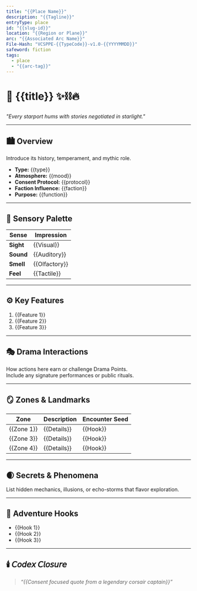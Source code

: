 ```yaml
---
title: "{{Place Name}}"
description: "{{Tagline}}"
entryType: place
id: "{{slug-id}}"
location: "{{Region or Plane}}"
arc: "{{Associated Arc Name}}"
File-Hash: "VCSPPE-{{TypeCode}}-v1.0-{{YYYYMMDD}}"
safeword: fiction
tags:
  - place
  - "{{arc-tag}}"
---
```


# 🌌 {{title}} ✨⛓️🔥  

*"Every starport hums with stories negotiated in starlight."*  

---

## 🏙️ Overview  

Introduce its history, temperament, and mythic role.  

- **Type:** {{type}}  
- **Atmosphere:** {{mood}}  
- **Consent Protocol:** {{protocol}}  
- **Faction Influence:** {{faction}}  
- **Purpose:** {{function}}  

---

## 🌈 Sensory Palette  

| Sense | Impression |
|-------|-------------|
| **Sight** | {{Visual}} |
| **Sound** | {{Auditory}} |
| **Smell** | {{Olfactory}} |
| **Feel** | {{Tactile}} |

---

## ⚙️ Key Features  

1. {{Feature 1}}  
2. {{Feature 2}}  
3. {{Feature 3}}  

---

## 🎭 Drama Interactions  

How actions here earn or challenge Drama Points.  
Include any signature performances or public rituals.

---

## 🪞 Zones & Landmarks  

| Zone | Description | Encounter Seed |
|------|--------------|----------------|
| {{Zone 1}} | {{Details}} | {{Hook}} |
| {{Zone 3}} | {{Details}} | {{Hook}} |
| {{Zone 4}} | {{Details}} | {{Hook}} |

---

## 🌒 Secrets & Phenomena  

List hidden mechanics, illusions, or echo-storms that flavor exploration.  

---

## 🧭 Adventure Hooks  

- {{Hook 1}}  
- {{Hook 2}}  
- {{Hook 3}}  

---

## 🕯️ 𝘊𝘰𝘥𝘦𝘹 𝘊𝘭𝘰𝘴𝘶𝘳𝘦  

> *“{{Consent focused quote from a legendary corsair captain}}”*  